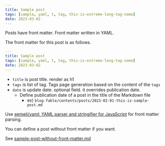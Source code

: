 ```yaml
---
title: Sample post
tags: [sample, yaml, t, tag, this-is-extreme-long-tag-name]
date: 2023-03-02
---
```


Posts have front matter.
Front matter written in YAML.

The front matter for this post is as follows.

```yaml
---
title: Sample post
tags: [sample, yaml, t, tag, this-is-extreme-long-tag-name]
date: 2023-03-02
---
```

- `title` is post title. render as h1
- `tags` is list of tag. Tags page generation based on the content of the `tags`
- `date` is update date. optional field. it overrides publication date.
  - Define publication date of a post in the title of the Markdown file
    - ex) `blog-fable/contents/posts/2023-02-01-this-is-sample-post.md`

Use [eemeli/yaml: YAML parser and stringifier for JavaScript](https://github.com/eemeli/yaml) for front matter parsing.

You can define a post without front matter if you want.

See [sample-post-without-front-matter.md](/blog-fable/posts/2023-01-01-sample-post-without-front-matter.html)
